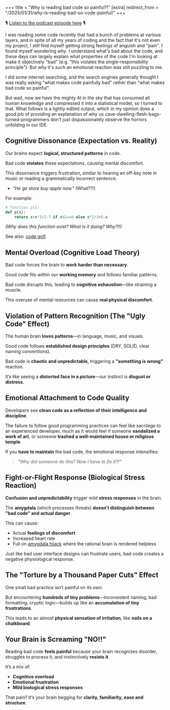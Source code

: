 +++
title = "Why is reading bad code so painful?!"
[extra]
redirect_from = "/2025/01/31/why-is-reading-bad-so-code-painful/"
+++

🎙️ [Listen to the podcast episode here](https://pod.0x5.uk/29) 🎙️

I was reading some code recently that had a bunch of problems at various layers, and in spite of all my years of coding and the fact that it's not even my project, I *still* find myself getting strong feelings of anguish and "pain". I found myself wondering *why*. I understand what's bad about the code, and these days can largely explain what properties of the code I'm looking at make it objectively "bad" (e.g. "this violates the single-responsibility principle"). But why it's such an emotional reaction was still puzzling to me.

I did some internet searching, and the search engines generally thought I was really asking "what makes code painfully bad" rather than "what makes bad code so painful".

But wait, now we have the mighty AI in the sky that has consumed all human knowledge and compressed it into a statistical model, so I turned to that. What follows is a lightly edited output, which in my opinion does a good job of providing an explanation of why us cave-dwelling-flesh-bags-turned-programmers don't just dispassionately observe the horrors unfolding in our IDE.

## Cognitive Dissonance (Expectation vs. Reality)

Our brains expect **logical, structured patterns** in code.

Bad code **violates** these expectations, causing mental discomfort.

This dissonance triggers frustration, similar to hearing an off-key note in music or reading a grammatically incorrect sentence:

- *"He go store buy apple now."* (What??!)

For example:

```python
# function p(x)
def p(x):
    return x+x*3/2-7 if x%2==0 else x*2/3+8-x
```
*(Why does this function exist? What is it doing? Why?!!)*

See also: [code golf](https://codegolf.stackexchange.com/).

## Mental Overload (Cognitive Load Theory)

Bad code forces the brain to **work harder than necessary**.

Good code fits within our **working memory** and follows familiar patterns.

Bad code disrupts this, leading to **cognitive exhaustion**—like straining a muscle.

This overuse of mental resources can cause **real physical discomfort**.


## Violation of Pattern Recognition (The "Ugly Code" Effect)

The human brain **loves patterns**—in language, music, and visuals.

Good code follows **established design principles** (DRY, SOLID, clear naming conventions).

Bad code is **chaotic and unpredictable**, triggering a **"something is wrong"** reaction.

It’s like seeing a **distorted face in a picture**—our instinct is **disgust or distress**.


## Emotional Attachment to Code Quality

Developers see **clean code as a reflection of their intelligence and discipline**.

The failure to follow good programming practices can feel like sacrilege to an experienced developer, much as it would feel if someone **vandalized a work of art**, or someone **trashed a well-maintained house or religious temple**.

If you **have to maintain** the bad code, the emotional response intensifies:

> *"Why did someone do this? Now I have to fix it?!"*


## Fight-or-Flight Response (Biological Stress Reaction)


**Confusion and unpredictability** trigger mild **stress responses** in the brain.

The **amygdala** (which processes threats) **doesn’t distinguish between "bad code" and actual danger**.

This can cause:

- Actual **feelings of discomfort**
- Increased heart rate
- Full on [amygdala hijack](https://www.simplypsychology.org/amygdala-hijack.html) where the rational brain is rendered helpless

Just like bad user interface designs can frustrate users, bad code creates a negative physiological response.


## The "Torture by a Thousand Paper Cuts" Effect


One small bad practice isn’t painful on its own.

But encountering **hundreds of tiny problems**—inconsistent naming, bad formatting, cryptic logic—builds up like an **accumulation of tiny frustrations**.

This leads to an almost **physical sensation of irritation**, like **nails on a chalkboard**.


## Your Brain is Screaming "NO!!"

Reading bad code **feels painful** because your brain recognizes disorder, struggles to process it, and instinctively **resists it**.

It’s a mix of:

- **Cognitive overload**
- **Emotional frustration**
- **Mild biological stress responses**

That pain? It’s your brain begging for **clarity, familiarity, ease and structure**.
